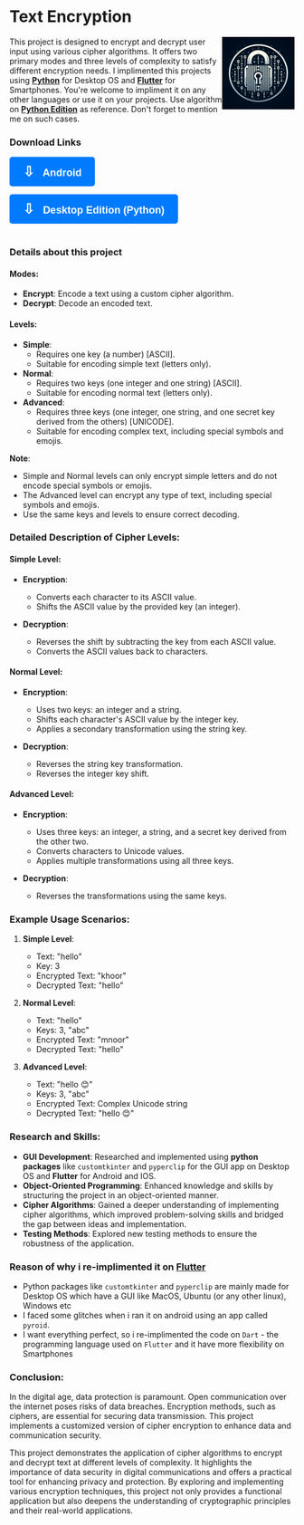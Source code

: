 # Text Encryption

<img src="logo.jpeg" width="128" height="128" alt="text-encryption" align="right" />

This project is designed to encrypt and decrypt user input using various cipher algorithms. It offers two primary modes and three levels of complexity to satisfy different encryption needs. I implimented this projects using <b>[Python](https://github.com/ivin-titus/Text-Encryption/tree/master/text_encryption_python)</b> for Desktop OS and <b>[Flutter](https://github.com/ivin-titus/Text-Encryption/tree/master/text_encryption_python)</b> for Smartphones. You're welcome to impliment it on any other languages or use it on your projects. Use algorithm on <b>[Python Edition](https://github.com/ivin-titus/Text-Encryption/tree/master/text_encryption_python)</b> as reference. Don't forget to mention me on such cases.
<br>
### Download Links

<b> <a href="https://download1321.mediafire.com/nlt9np0h4heghBkA13g8nfw3gsUT9Ox9JPFTXIBNpiXOHXSYt5hZ3uDwMmpcb25pHJ8PEse2QgtLVxJPMnNa13E14i5-ZpLkdt9wg1w14vq65C50TNLhFZDdFj_5JMU6glRzBFyKptz8VvrcqJIl-EnfJ4WfqCyurppyuzYJ0w/npikkymx3hleurt/Text+Encryption.apk" style="display: inline-block; padding: 12px 24px; font-size: 18px; color: white; background-color: #007BFF; border-radius: 5px; text-align: center; text-decoration: none; font-family: Arial, sans-serif;">
    <span style="font-size: 24px; margin-right: 10px;">&#8681;</span> <b>Android</b>
</a></b>

<b> <a href="https://download1583.mediafire.com/76d1kmpelxvg0zSW09PDBuZgIVLgAnoisDPyXkwDzFme6ZwvACf6e5OxuySCnrBo2s4Uzm8lqtM0LSb-Vriam2ut_yD48S9tmCYiLyrdnF9hl4PLMMPGX3UgSMt8atGEI1jD5bSniuBcwFNG6a6k3D-fZU1pHlRpDRymRiTJcQ/g916kaqfe5rtsg2/text_encryption_python.zip" style="display: inline-block; padding: 12px 24px; font-size: 18px; color: white; background-color: #007BFF; border-radius: 5px; text-align: center; text-decoration: none; font-family: Arial, sans-serif;">
    <span style="font-size: 24px; margin-right: 10px;">&#8681;</span> <b>Desktop Edition (Python)</b>
</a></b>
<br> <br>
### Details about this project

#### Modes:

- **Encrypt**: Encode a text using a custom cipher algorithm.
- **Decrypt**: Decode an encoded text.

#### Levels:

- **Simple**: 
    - Requires one key (a number) [ASCII].
    - Suitable for encoding simple text (letters only).
- **Normal**: 
    - Requires two keys (one integer and one string) [ASCII].
    - Suitable for encoding normal text (letters only).
- **Advanced**: 
    - Requires three keys (one integer, one string, and one secret key derived from the others) [UNICODE].
    - Suitable for encoding complex text, including special symbols and emojis.

**Note**:
- Simple and Normal levels can only encrypt simple letters and do not encode special symbols or emojis.
- The Advanced level can encrypt any type of text, including special symbols and emojis.
- Use the same keys and levels to ensure correct decoding.

### Detailed Description of Cipher Levels:

#### Simple Level:

- **Encryption**:
  - Converts each character to its ASCII value.
  - Shifts the ASCII value by the provided key (an integer).
  
- **Decryption**:
  - Reverses the shift by subtracting the key from each ASCII value.
  - Converts the ASCII values back to characters.

#### Normal Level:

- **Encryption**:
  - Uses two keys: an integer and a string.
  - Shifts each character's ASCII value by the integer key.
  - Applies a secondary transformation using the string key.

- **Decryption**:
  - Reverses the string key transformation.
  - Reverses the integer key shift.

#### Advanced Level:

- **Encryption**:
  - Uses three keys: an integer, a string, and a secret key derived from the other two.
  - Converts characters to Unicode values.
  - Applies multiple transformations using all three keys.

- **Decryption**:
  - Reverses the transformations using the same keys.

### Example Usage Scenarios:

1. **Simple Level**:
   - Text: "hello"
   - Key: 3
   - Encrypted Text: "khoor"
   - Decrypted Text: "hello"

2. **Normal Level**:
   - Text: "hello"
   - Keys: 3, "abc"
   - Encrypted Text: "mnoor"
   - Decrypted Text: "hello"

3. **Advanced Level**:
   - Text: "hello 😊"
   - Keys: 3, "abc"
   - Encrypted Text: Complex Unicode string
   - Decrypted Text: "hello 😊"

### Research and Skills:

- **GUI Development**: Researched and implemented using <b>python packages</b> like `customtkinter` and `pyperclip` for the GUI app on Desktop OS and <b>Flutter</b> for Android and IOS.
- **Object-Oriented Programming**: Enhanced knowledge and skills by structuring the project in an object-oriented manner.
- **Cipher Algorithms**: Gained a deeper understanding of implementing cipher algorithms, which improved problem-solving skills and bridged the gap between ideas and implementation.
- **Testing Methods**: Explored new testing methods to ensure the robustness of the application.

### Reason of why i re-implimented it on <b>[Flutter](https://github.com/ivin-titus/Text-Encryption/tree/master/text_encryption_flutter)</b>
- Python packages like `customtkinter` and `pyperclip` are mainly made for Desktop OS which have a GUI like MacOS, Ubuntu (or any other linux), Windows etc
- I faced some glitches when i ran it on android using an app called `pyroid`.
- I want everything perfect, so i re-implimented the code on `Dart` - the programming language used on `Flutter` and it have more flexibility on Smartphones  

### Conclusion:

In the digital age, data protection is paramount. Open communication over the internet poses risks of data breaches. Encryption methods, such as ciphers, are essential for securing data transmission. This project implements a customized version of cipher encryption to enhance data and communication security.

This project demonstrates the application of cipher algorithms to encrypt and decrypt text at different levels of complexity. It highlights the importance of data security in digital communications and offers a practical tool for enhancing privacy and protection. By exploring and implementing various encryption techniques, this project not only provides a functional application but also deepens the understanding of cryptographic principles and their real-world applications.
